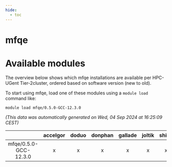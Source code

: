 ```yaml
---
hide:
  - toc
---
```


mfqe
====

# Available modules


The overview below shows which mfqe installations are available per HPC-UGent Tier-2cluster, ordered based on software version (new to old).

To start using mfqe, load one of these modules using a `module load` command like:

```shell
module load mfqe/0.5.0-GCC-12.3.0
```

*(This data was automatically generated on Wed, 04 Sep 2024 at 16:25:09 CEST)*  

| |accelgor|doduo|donphan|gallade|joltik|shinx|skitty|
| :---: | :---: | :---: | :---: | :---: | :---: | :---: | :---: |
|mfqe/0.5.0-GCC-12.3.0|x|x|x|x|x|x|x|
